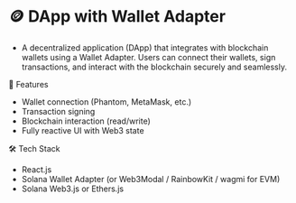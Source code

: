 # 🪙 DApp with Wallet Adapter

- A decentralized application (DApp) that integrates with blockchain wallets using a Wallet Adapter. Users can   connect their wallets, sign transactions, and interact with the blockchain securely and seamlessly.

🚀 Features
- Wallet connection (Phantom, MetaMask, etc.)
- Transaction signing
- Blockchain interaction (read/write)
- Fully reactive UI with Web3 state

🛠 Tech Stack

- React.js
- Solana Wallet Adapter (or Web3Modal / RainbowKit / wagmi for EVM)
- Solana Web3.js or Ethers.js